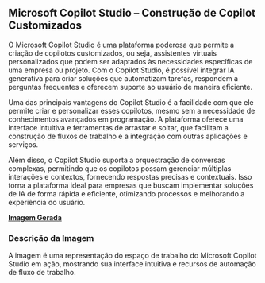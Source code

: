 ## Microsoft Copilot Studio – Construção de Copilot Customizados
O Microsoft Copilot Studio é uma plataforma poderosa que permite a criação de copilotos customizados, ou seja, assistentes virtuais personalizados que podem ser adaptados às necessidades específicas de uma empresa ou projeto. Com o Copilot Studio, é possível integrar IA generativa para criar soluções que automatizam tarefas, respondem a perguntas frequentes e oferecem suporte ao usuário de maneira eficiente.

Uma das principais vantagens do Copilot Studio é a facilidade com que ele permite criar e personalizar esses copilotos, mesmo sem a necessidade de conhecimentos avançados em programação. A plataforma oferece uma interface intuitiva e ferramentas de arrastar e soltar, que facilitam a construção de fluxos de trabalho e a integração com outras aplicações e serviços.

Além disso, o Copilot Studio suporta a orquestração de conversas complexas, permitindo que os copilotos possam gerenciar múltiplas interações e contextos, fornecendo respostas precisas e contextuais. Isso torna a plataforma ideal para empresas que buscam implementar soluções de IA de forma rápida e eficiente, otimizando processos e melhorando a experiência do usuário.

**[Imagem Gerada](/outputs/MicrosoftCopilotStudio–ConstrucaodeCopilotCustomizados.png)**

### Descrição da Imagem
A imagem é uma representação do espaço de trabalho do Microsoft Copilot Studio em ação, mostrando sua interface intuitiva e recursos de automação de fluxo de trabalho.
